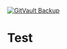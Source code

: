 [![GitVault Backup](https://img.shields.io/badge/GitVault-Protected-blue)](https://ipfs.io/ipfs/bafybeiczwaov2n4rezsuj22cyrsblczyytxdkwftkyp4iy655jgsifvw7e)

# Test
